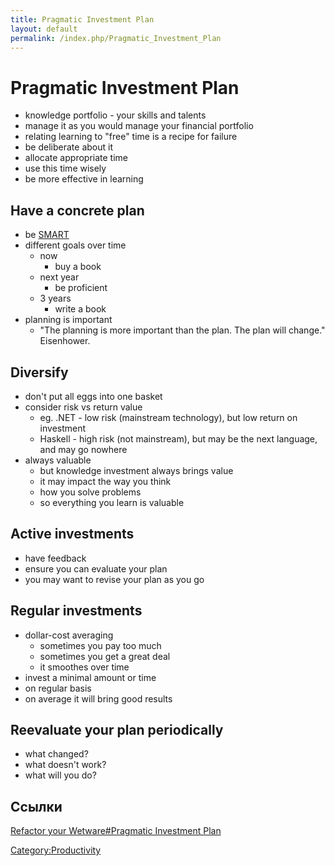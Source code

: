 ```yaml
---
title: Pragmatic Investment Plan
layout: default
permalink: /index.php/Pragmatic_Investment_Plan
---
```


# Pragmatic Investment Plan



- knowledge portfolio - your skills and talents
- manage it as you would manage your financial portfolio
- relating learning to "free" time is a recipe for failure
- be deliberate about it
- allocate appropriate time
- use this time wisely
- be more effective in learning


## Have a concrete plan
- be [SMART](Refactor_your_Wetware#SMART)
- different goals over time
  - now
    - buy a book
  - next year
    - be proficient
  - 3 years
    - write a book
- planning is important
  - "The planning is more important than the plan. The plan will change." Eisenhower.
 
## Diversify
- don't put all eggs into one basket
- consider risk vs return value
  - eg. .NET - low risk (mainstream technology), but low return on investment
  - Haskell - high risk (not mainstream), but may be the next language, and may go nowhere
- always valuable
  - but knowledge investment always brings value
  - it may impact the way you think
  - how you solve problems
  - so everything you learn is valuable

## Active investments
- have feedback
- ensure you can evaluate your plan
- you may want to revise your plan as you go

## Regular investments
- dollar-cost averaging
  - sometimes you pay too much
  - sometimes you get a great deal
  - it smoothes over time
- invest a minimal amount or time
- on regular basis
- on average it will bring good results

## Reevaluate your plan periodically
- what changed?
- what doesn't work?
- what will you do?



## Ссылки
[Refactor your Wetware#Pragmatic Investment Plan](Refactor_your_Wetware#Pragmatic_Investment_Plan)


[Category:Productivity](Category_Productivity)